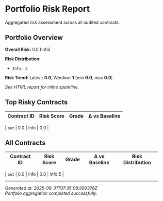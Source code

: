 # Portfolio Risk Report

Aggregated risk assessment across all audited contracts.

## Portfolio Overview

**Overall Risk:** 0.0 (Info)



**Risk Distribution:**









- `Info: 5`



**Risk Trend:** Latest: **0.0**, Window: **1** (min **0.0**, max **0.0**)

_See HTML report for inline sparkline._


## Top Risky Contracts

| Contract ID | Risk Score | Grade | Δ vs Baseline |
|-------------|------------|-------|----------------|

| `out` | 0.0 | Info | 0.0 |


## All Contracts

| Contract ID | Risk Score | Grade | Δ vs Baseline | Risk Distribution |
|-------------|------------|-------|----------------|-------------------|

| `out` | 0.0 | Info | 0.0 | Info:5  |


---

*Generated at: 2025-08-31T07:35:08.900376Z*  
*Portfolio aggregation completed successfully.*